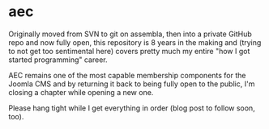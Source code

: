 aec
==========

Originally moved from SVN to git on assembla, then into a private GitHub repo and now fully open, this repository is 8 years in the making and (trying to not get too sentimental here) covers pretty much my entire "how I got started programming" career.

AEC remains one of the most capable membership components for the Joomla CMS and by returning it back to being fully open to the public, I'm closing a chapter while opening a new one.

Please hang tight while I get everything in order (blog post to follow soon, too).
